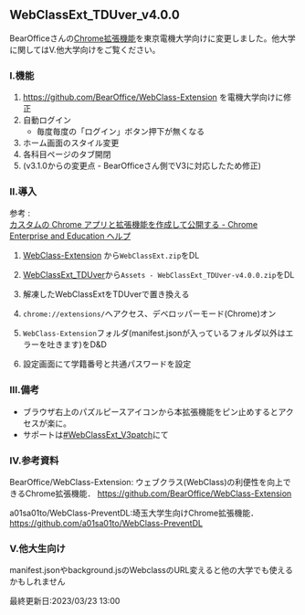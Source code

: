 ## WebClassExt_TDUver_v4.0.0

BearOfficeさんの[Chrome拡張機能](https://github.com/BearOffice/WebClass-Extension)を東京電機大学向けに変更しました。他大学に関してはⅤ.他大学向けをご覧ください。

### Ⅰ.機能
1. https://github.com/BearOffice/WebClass-Extension を電機大学向けに修正
2. 自動ログイン
   - 毎度毎度の「ログイン」ボタン押下が無くなる
3. ホーム画面のスタイル変更
4. 各科目ページのタブ開閉
5. (v3.1.0からの変更点 - BearOfficeさん側でV3に対応したため修正)

### Ⅱ.導入

参考 : <br>[カスタムの Chrome アプリと拡張機能を作成して公開する - Chrome Enterprise and Education ヘルプ](https://support.google.com/chrome/a/answer/2714278?hl=ja)

1. [WebClass-Extension](https://github.com/BearOffice/WebClass-Extension/releases) から`WebClassExt.zip`をDL
2. [WebClassExt_TDUver](https://github.com/Kokim-electronics/WebClassExt_TDUver/releases)から`Assets - WebClassExt_TDUver-v4.0.0.zip`をDL
3. 解凍したWebClassExtをTDUverで置き換える
4. `chrome://extensions/`へアクセス、デベロッパーモード(Chrome)オン

5. `WebClass-Extension`フォルダ(manifest.jsonが入っているフォルダ以外はエラーを吐きます)をD&D

6. 設定画面にて学籍番号と共通パスワードを設定

### Ⅲ.備考
- ブラウザ右上のパズルピースアイコンから本拡張機能をピン止めするとアクセスが楽に。
- サポートは[#WebClassExt_V3patch](https://twitter.com/search?q=%23WebClassExt_V3patch)にて

### Ⅳ.参考資料
BearOffice/WebClass-Extension: ウェブクラス(WebClass)の利便性を向上できるChrome拡張機能． https://github.com/BearOffice/WebClass-Extension 

a01sa01to/WebClass-PreventDL:埼玉大学生向けChrome拡張機能． https://github.com/a01sa01to/WebClass-PreventDL

### Ⅴ.他大生向け
manifest.jsonやbackground.jsのWebclassのURL変えると他の大学でも使えるかもしれません

最終更新日:2023/03/23 13:00
